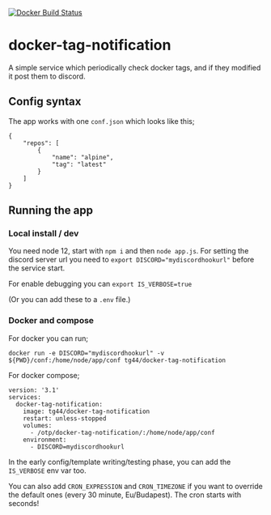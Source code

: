 [![Docker Build Status](https://img.shields.io/docker/cloud/build/tg44/docker-tag-notification?style=flat-square)](https://hub.docker.com/r/tg44/docker-tag-notification)

# docker-tag-notification

A simple service which periodically check docker tags, and if they modified it post them to discord.

## Config syntax

The app works with one `conf.json` which looks like this;
```
{
    "repos": [
        {
            "name": "alpine",
            "tag": "latest"
        }
    ]
}
```

## Running the app

### Local install / dev
You need node 12, start with `npm i` and then `node app.js`.
For setting the discord server url you need to `export DISCORD="mydiscordhookurl"` before the service start.

For enable debugging you can  `export IS_VERBOSE=true`

(Or you can add these to a `.env` file.)

### Docker and compose
For docker you can run;
```
docker run -e DISCORD="mydiscordhookurl" -v ${PWD}/conf:/home/node/app/conf tg44/docker-tag-notification
```
For docker compose;
```
version: '3.1'
services:
  docker-tag-notification:
    image: tg44/docker-tag-notification
    restart: unless-stopped
    volumes:
      - /otp/docker-tag-notification/:/home/node/app/conf
    environment:
      - DISCORD=mydiscordhookurl
```

In the early config/template writing/testing phase, you can add the `IS_VERBOSE` env var too. 

You can also add `CRON_EXPRESSION` and `CRON_TIMEZONE` if you want to override the default ones (every 30 minute, Eu/Budapest). The cron starts with seconds!
